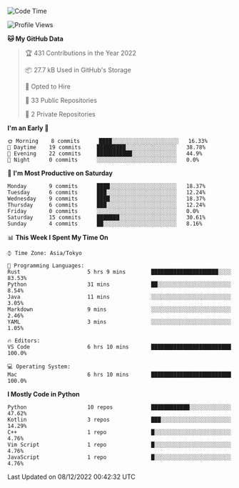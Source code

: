 <!--START_SECTION:waka-->
![Code Time](http://img.shields.io/badge/Code%20Time-514%20hrs%2026%20mins-blue)

![Profile Views](http://img.shields.io/badge/Profile%20Views-6-blue)

**🐱 My GitHub Data** 

> 🏆 431 Contributions in the Year 2022
 > 
> 📦 27.7 kB Used in GitHub's Storage 
 > 
> 💼 Opted to Hire
 > 
> 📜 33 Public Repositories 
 > 
> 🔑 2 Private Repositories  
 > 
**I'm an Early 🐤** 

```text
🌞 Morning    8 commits      ████░░░░░░░░░░░░░░░░░░░░░   16.33% 
🌆 Daytime    19 commits     █████████░░░░░░░░░░░░░░░░   38.78% 
🌃 Evening    22 commits     ███████████░░░░░░░░░░░░░░   44.9% 
🌙 Night      0 commits      ░░░░░░░░░░░░░░░░░░░░░░░░░   0.0%

```
📅 **I'm Most Productive on Saturday** 

```text
Monday       9 commits      ████░░░░░░░░░░░░░░░░░░░░░   18.37% 
Tuesday      6 commits      ███░░░░░░░░░░░░░░░░░░░░░░   12.24% 
Wednesday    9 commits      ████░░░░░░░░░░░░░░░░░░░░░   18.37% 
Thursday     6 commits      ███░░░░░░░░░░░░░░░░░░░░░░   12.24% 
Friday       0 commits      ░░░░░░░░░░░░░░░░░░░░░░░░░   0.0% 
Saturday     15 commits     ███████░░░░░░░░░░░░░░░░░░   30.61% 
Sunday       4 commits      ██░░░░░░░░░░░░░░░░░░░░░░░   8.16%

```


📊 **This Week I Spent My Time On** 

```text
⌚︎ Time Zone: Asia/Tokyo

💬 Programming Languages: 
Rust                     5 hrs 9 mins        █████████████████████░░░░   83.53% 
Python                   31 mins             ██░░░░░░░░░░░░░░░░░░░░░░░   8.54% 
Java                     11 mins             ░░░░░░░░░░░░░░░░░░░░░░░░░   3.05% 
Markdown                 9 mins              ░░░░░░░░░░░░░░░░░░░░░░░░░   2.46% 
YAML                     3 mins              ░░░░░░░░░░░░░░░░░░░░░░░░░   1.05%

🔥 Editors: 
VS Code                  6 hrs 10 mins       █████████████████████████   100.0%

💻 Operating System: 
Mac                      6 hrs 10 mins       █████████████████████████   100.0%

```

**I Mostly Code in Python** 

```text
Python                   10 repos            ████████████░░░░░░░░░░░░░   47.62% 
Kotlin                   3 repos             ███░░░░░░░░░░░░░░░░░░░░░░   14.29% 
C++                      1 repo              █░░░░░░░░░░░░░░░░░░░░░░░░   4.76% 
Vim Script               1 repo              █░░░░░░░░░░░░░░░░░░░░░░░░   4.76% 
JavaScript               1 repo              █░░░░░░░░░░░░░░░░░░░░░░░░   4.76%

```



 Last Updated on 08/12/2022 00:42:32 UTC
<!--END_SECTION:waka-->
